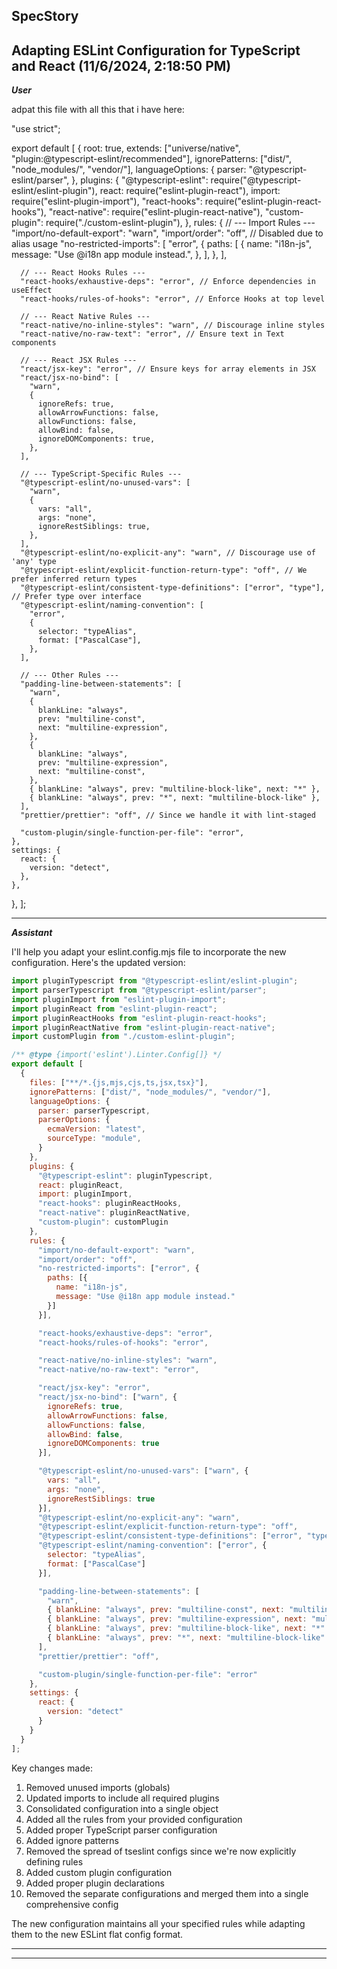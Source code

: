 ## SpecStory

## Adapting ESLint Configuration for TypeScript and React (11/6/2024, 2:18:50 PM)

_**User**_

adpat this file with all this that i have here:

"use strict";

export default [
  {
    root: true,
    extends: ["universe/native", "plugin:@typescript-eslint/recommended"],
    ignorePatterns: ["dist/", "node_modules/", "vendor/"],
    languageOptions: {
      parser: "@typescript-eslint/parser",
    },
    plugins: {
      "@typescript-eslint": require("@typescript-eslint/eslint-plugin"),
      react: require("eslint-plugin-react"),
      import: require("eslint-plugin-import"),
      "react-hooks": require("eslint-plugin-react-hooks"),
      "react-native": require("eslint-plugin-react-native"),
      "custom-plugin": require("./custom-eslint-plugin"),
    },
    rules: {
      // --- Import Rules ---
      "import/no-default-export": "warn",
      "import/order": "off", // Disabled due to alias usage
      "no-restricted-imports": [
        "error",
        {
          paths: [
            {
              name: "i18n-js",
              message: "Use @i18n app module instead.",
            },
          ],
        },
      ],

      // --- React Hooks Rules ---
      "react-hooks/exhaustive-deps": "error", // Enforce dependencies in useEffect
      "react-hooks/rules-of-hooks": "error", // Enforce Hooks at top level

      // --- React Native Rules ---
      "react-native/no-inline-styles": "warn", // Discourage inline styles
      "react-native/no-raw-text": "error", // Ensure text in Text components

      // --- React JSX Rules ---
      "react/jsx-key": "error", // Ensure keys for array elements in JSX
      "react/jsx-no-bind": [
        "warn",
        {
          ignoreRefs: true,
          allowArrowFunctions: false,
          allowFunctions: false,
          allowBind: false,
          ignoreDOMComponents: true,
        },
      ],

      // --- TypeScript-Specific Rules ---
      "@typescript-eslint/no-unused-vars": [
        "warn",
        {
          vars: "all",
          args: "none",
          ignoreRestSiblings: true,
        },
      ],
      "@typescript-eslint/no-explicit-any": "warn", // Discourage use of 'any' type
      "@typescript-eslint/explicit-function-return-type": "off", // We prefer inferred return types
      "@typescript-eslint/consistent-type-definitions": ["error", "type"], // Prefer type over interface
      "@typescript-eslint/naming-convention": [
        "error",
        {
          selector: "typeAlias",
          format: ["PascalCase"],
        },
      ],

      // --- Other Rules ---
      "padding-line-between-statements": [
        "warn",
        {
          blankLine: "always",
          prev: "multiline-const",
          next: "multiline-expression",
        },
        {
          blankLine: "always",
          prev: "multiline-expression",
          next: "multiline-const",
        },
        { blankLine: "always", prev: "multiline-block-like", next: "*" },
        { blankLine: "always", prev: "*", next: "multiline-block-like" },
      ],
      "prettier/prettier": "off", // Since we handle it with lint-staged

      "custom-plugin/single-function-per-file": "error",
    },
    settings: {
      react: {
        version: "detect",
      },
    },
  },
];


---

_**Assistant**_

I'll help you adapt your eslint.config.mjs file to incorporate the new configuration. Here's the updated version:

```javascript:eslint.config.mjs
import pluginTypescript from "@typescript-eslint/eslint-plugin";
import parserTypescript from "@typescript-eslint/parser";
import pluginImport from "eslint-plugin-import";
import pluginReact from "eslint-plugin-react";
import pluginReactHooks from "eslint-plugin-react-hooks";
import pluginReactNative from "eslint-plugin-react-native";
import customPlugin from "./custom-eslint-plugin";

/** @type {import('eslint').Linter.Config[]} */
export default [
  {
    files: ["**/*.{js,mjs,cjs,ts,jsx,tsx}"],
    ignorePatterns: ["dist/", "node_modules/", "vendor/"],
    languageOptions: {
      parser: parserTypescript,
      parserOptions: {
        ecmaVersion: "latest",
        sourceType: "module",
      }
    },
    plugins: {
      "@typescript-eslint": pluginTypescript,
      react: pluginReact,
      import: pluginImport,
      "react-hooks": pluginReactHooks,
      "react-native": pluginReactNative,
      "custom-plugin": customPlugin
    },
    rules: {
      "import/no-default-export": "warn",
      "import/order": "off",
      "no-restricted-imports": ["error", {
        paths: [{
          name: "i18n-js",
          message: "Use @i18n app module instead."
        }]
      }],

      "react-hooks/exhaustive-deps": "error",
      "react-hooks/rules-of-hooks": "error",

      "react-native/no-inline-styles": "warn",
      "react-native/no-raw-text": "error",

      "react/jsx-key": "error",
      "react/jsx-no-bind": ["warn", {
        ignoreRefs: true,
        allowArrowFunctions: false,
        allowFunctions: false,
        allowBind: false,
        ignoreDOMComponents: true
      }],

      "@typescript-eslint/no-unused-vars": ["warn", {
        vars: "all",
        args: "none",
        ignoreRestSiblings: true
      }],
      "@typescript-eslint/no-explicit-any": "warn",
      "@typescript-eslint/explicit-function-return-type": "off",
      "@typescript-eslint/consistent-type-definitions": ["error", "type"],
      "@typescript-eslint/naming-convention": ["error", {
        selector: "typeAlias",
        format: ["PascalCase"]
      }],

      "padding-line-between-statements": [
        "warn",
        { blankLine: "always", prev: "multiline-const", next: "multiline-expression" },
        { blankLine: "always", prev: "multiline-expression", next: "multiline-const" },
        { blankLine: "always", prev: "multiline-block-like", next: "*" },
        { blankLine: "always", prev: "*", next: "multiline-block-like" }
      ],
      "prettier/prettier": "off",

      "custom-plugin/single-function-per-file": "error"
    },
    settings: {
      react: {
        version: "detect"
      }
    }
  }
];
```

Key changes made:
1. Removed unused imports (globals)
2. Updated imports to include all required plugins
3. Consolidated configuration into a single object
4. Added all the rules from your provided configuration
5. Added proper TypeScript parser configuration
6. Added ignore patterns
7. Removed the spread of tseslint configs since we're now explicitly defining rules
8. Added custom plugin configuration
9. Added proper plugin declarations
10. Removed the separate configurations and merged them into a single comprehensive config

The new configuration maintains all your specified rules while adapting them to the new ESLint flat config format.

---



---

